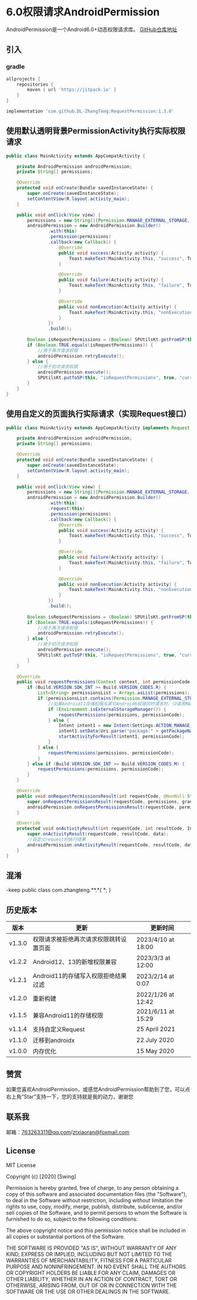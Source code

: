 # 6.0权限请求AndroidPermission

AndroidPermission是一个Android6.0+动态权限请求库。
[GitHub仓库地址](https://github.com/DL-ZhangTeng/RequestPermission)

## 引入

### gradle

```groovy
allprojects {
    repositories {
        maven { url 'https://jitpack.io' }
    }
}

implementation 'com.github.DL-ZhangTeng:RequestPermission:1.3.0'
```

## 使用默认透明背景PermissionActivity执行实际权限请求

```java
public class MainActivity extends AppCompatActivity {

    private AndroidPermission androidPermission;
    private String[] permissions;

    @Override
    protected void onCreate(Bundle savedInstanceState) {
        super.onCreate(savedInstanceState);
        setContentView(R.layout.activity_main);
    }

    public void onClick(View view) {
        permissions = new String[]{Permission.MANAGE_EXTERNAL_STORAGE, Permission.CAMERA};
        androidPermission = new AndroidPermission.Builder()
                .with(this)
                .permission(permissions)
                .callback(new Callback() {
                    @Override
                    public void success(Activity activity) {
                        Toast.makeText(MainActivity.this, "success", Toast.LENGTH_SHORT).show();
                    }

                    @Override
                    public void failure(Activity activity) {
                        Toast.makeText(MainActivity.this, "failure", Toast.LENGTH_SHORT).show();
                    }

                    @Override
                    public void nonExecution(Activity activity) {
                        Toast.makeText(MainActivity.this, "nonExecution", Toast.LENGTH_SHORT).show();
                    }
                })
                .build();
        
        Boolean isRequestPermissions = (Boolean) SPUtilsKt.getFromSP(this, "isRequestPermissions", false, "currentUser");
        if (Boolean.TRUE.equals(isRequestPermissions)) {
            //用于再次请求权限
            androidPermission.retryExecute();
        } else {
            //用于初次请求权限
            androidPermission.execute();
            SPUtilsKt.putToSP(this, "isRequestPermissions", true, "currentUser");
        }
    }
}

```

## 使用自定义的页面执行实际请求（实现Request接口）

```java
public class MainActivity extends AppCompatActivity implements Request {

    private AndroidPermission androidPermission;
    private String[] permissions;

    @Override
    protected void onCreate(Bundle savedInstanceState) {
        super.onCreate(savedInstanceState);
        setContentView(R.layout.activity_main);
    }

    public void onClick(View view) {
        permissions = new String[]{Permission.MANAGE_EXTERNAL_STORAGE, Permission.CAMERA};
        androidPermission = new AndroidPermission.Builder()
                .with(this)
                .request(this)
                .permission(permissions)
                .callback(new Callback() {
                    @Override
                    public void success(Activity activity) {
                        Toast.makeText(MainActivity.this, "success", Toast.LENGTH_SHORT).show();
                    }

                    @Override
                    public void failure(Activity activity) {
                        Toast.makeText(MainActivity.this, "failure", Toast.LENGTH_SHORT).show();
                    }

                    @Override
                    public void nonExecution(Activity activity) {
                        Toast.makeText(MainActivity.this, "nonExecution", Toast.LENGTH_SHORT).show();
                    }
                })
                .build();
        
        Boolean isRequestPermissions = (Boolean) SPUtilsKt.getFromSP(this, "isRequestPermissions", false, "currentUser");
        if (Boolean.TRUE.equals(isRequestPermissions)) {
            //用于再次请求权限
            androidPermission.retryExecute();
        } else {
            //用于初次请求权限
            androidPermission.execute();
            SPUtilsKt.putToSP(this, "isRequestPermissions", true, "currentUser");
        }
    }

    @Override
    public void requestPermissions(Context context, int permissionCode, Callback callback) {
        if (Build.VERSION.SDK_INT >= Build.VERSION_CODES.R) {
            List<String> permissionsList = Arrays.asList(permissions);
            if (permissionsList.contains(Permission.MANAGE_EXTERNAL_STORAGE)) {
                //如果Android11存储权限与其它Android6权限同时请求时，只请求MANAGE_EXTERNAL_STORAGE权限，其它权限需要重新execute
                if (Environment.isExternalStorageManager()) {
                    requestPermissions(permissions, permissionCode);
                } else {
                    Intent intent1 = new Intent(Settings.ACTION_MANAGE_APP_ALL_FILES_ACCESS_PERMISSION);
                    intent1.setData(Uri.parse("package:" + getPackageName()));
                    startActivityForResult(intent1, permissionCode);
                }
            } else {
                requestPermissions(permissions, permissionCode);
            }
        } else if (Build.VERSION.SDK_INT >= Build.VERSION_CODES.M) {
            requestPermissions(permissions, permissionCode);
        }
    }

    @Override
    public void onRequestPermissionsResult(int requestCode, @NonNull String[] permissions, @NonNull int[] grantResults) {
        super.onRequestPermissionsResult(requestCode, permissions, grantResults);
        androidPermission.onRequestPermissionsResult(requestCode, permissions, grantResults);
    }

    @Override
    protected void onActivityResult(int requestCode, int resultCode, Intent data) {
        super.onActivityResult(requestCode, resultCode, data);
        //自定义request时执行结果
        androidPermission.onActivityResult(requestCode, resultCode, data);
    }
}

```

## 混淆

-keep public class com.zhangteng.**.*{ *; }

## 历史版本

| 版本     | 更新                     | 更新时间               |
|--------|------------------------|--------------------|
| v1.3.0 | 权限请求被拒绝再次请求权限跳转设置页面    | 2023/4/10 at 18:00 |
| v1.2.2 | Android12、13的新增权限兼容    | 2023/3/3 at 12:00  |
| v1.2.1 | Android11的存储写入权限拒绝结果过滤 | 2023/2/14 at 0:07  |
| v1.2.0 | 重新构建                   | 2022/1/26 at 12:42 |
| v1.1.5 | 兼容Android11的存储权限       | 2021/6/11 at 15:29 |
| v1.1.4 | 支持自定义Request           | 25 April 2021      |
| v1.1.0 | 迁移到androidx            | 22 July 2020       |
| v1.0.0 | 内存优化                   | 15 May 2020        |

## 赞赏

如果您喜欢AndroidPermission，或感觉AndroidPermission帮助到了您，可以点右上角“Star”支持一下，您的支持就是我的动力，谢谢您

## 联系我

邮箱：763263311@qq.com/ztxiaoran@foxmail.com

## License

MIT License

Copyright (c) [2020] [Swing]

Permission is hereby granted, free of charge, to any person obtaining a copy
of this software and associated documentation files (the "Software"), to deal
in the Software without restriction, including without limitation the rights
to use, copy, modify, merge, publish, distribute, sublicense, and/or sell
copies of the Software, and to permit persons to whom the Software is
furnished to do so, subject to the following conditions:

The above copyright notice and this permission notice shall be included in all
copies or substantial portions of the Software.

THE SOFTWARE IS PROVIDED "AS IS", WITHOUT WARRANTY OF ANY KIND, EXPRESS OR
IMPLIED, INCLUDING BUT NOT LIMITED TO THE WARRANTIES OF MERCHANTABILITY,
FITNESS FOR A PARTICULAR PURPOSE AND NONINFRINGEMENT. IN NO EVENT SHALL THE
AUTHORS OR COPYRIGHT HOLDERS BE LIABLE FOR ANY CLAIM, DAMAGES OR OTHER
LIABILITY, WHETHER IN AN ACTION OF CONTRACT, TORT OR OTHERWISE, ARISING FROM,
OUT OF OR IN CONNECTION WITH THE SOFTWARE OR THE USE OR OTHER DEALINGS IN THE
SOFTWARE.
